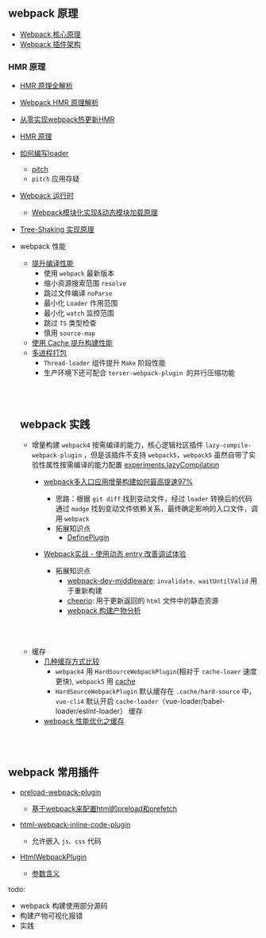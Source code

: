## webpack 原理
- [Webpack 核心原理](https://zhuanlan.zhihu.com/p/363928061)
- [Webpack 插件架构](https://zhuanlan.zhihu.com/p/367931462)

### HMR 原理
- [HMR 原理全解析](https://zhuanlan.zhihu.com/p/410510492)
- [Webpack HMR 原理解析](https://zhuanlan.zhihu.com/p/30669007)
- [从零实现webpack热更新HMR](https://juejin.cn/post/6844904020528594957)
- [HMR 原理](https://zhuanlan.zhihu.com/p/410510492)


- [如何编写loader](https://zhuanlan.zhihu.com/p/375626250)
  - [pitch](https://zhuanlan.zhihu.com/p/104205895)
  - `pitch` 应用存疑
- [Webpack 运行时](https://zhuanlan.zhihu.com/p/373946949)
  - [Webpack模块化实现&动态模块加载原理](https://segmentfault.com/a/1190000022191241)
- [Tree-Shaking 实现原理](https://zhuanlan.zhihu.com/p/403901557)
- webpack 性能
  - [提升编译性能](https://zhuanlan.zhihu.com/p/425425675)
    - 使用 `webpack` 最新版本
    - 缩小资源搜索范围 `resolve`
    - 跳过文件编译 `noParse`
    - 最小化 `Loader` 作用范围
    - 最小化 `watch` 监控范围
    - 跳过 `TS` 类型检查
    - 慎用 `source-map`
  - [使用 Cache 提升构建性能](https://zhuanlan.zhihu.com/p/412694420)
  - [多进程打包](https://zhuanlan.zhihu.com/p/425076452)
    - `Thread-loader` 组件提升 `Make` 阶段性能
    - 生产环境下还可配合 `terser-webpack-plugin `的并行压缩功能

  <br></br>


  ## webpack 实践
  - 增量构建
  `webpack4` 按需编译的能力，核心逻辑社区插件 `lazy-compile-webpack-plugin` ，但是该插件不支持 `webpack5`，`webpack5` 虽然自带了实验性属性按需编译的能力配置 [experiments.lazyCompilation](https://webpack.js.org/configuration/experiments/#experimentslazycompilation)
    - [webpack多入口应用增量构建如何最高提速97%](https://juejin.cn/post/7053059974850674695)
      - 思路：根据 `git diff` 找到变动文件，经过 `loader` 转换后的代码通过 `madge` 找到变动文件依赖关系，最终确定影响的入口文件，调用 `webpack`
      - 拓展知识点
        - [DefinePlugin](./DefinePlugin.md)

    - [Webpack实战 - 使用动态 entry 改善调试体验](https://cloud.tencent.com/developer/article/1607466)
      - 拓展知识点
        - [webpack-dev-middleware](https://github.com/webpack/webpack-dev-middleware): `invalidate、waitUntilValid` 用于重新构建
        - [cheerio](https://www.jianshu.com/p/629a81b4e013): 用于更新返回的 `html` 文件中的静态资源
        - [webpack 构建产物分析](https://tsejx.github.io/webpack-guidebook/best-practice/optimization/build-analyze/)

  <br></br>

  - 缓存
    - [几种缓存方式比较](https://blog.csdn.net/qiwoo_weekly/article/details/104935415)
      - `webpack4` 用 `HardSourceWebpackPlugin`(相对于 `cache-loaer` 速度更快), `webpack5` 用 [cache](https://webpack.docschina.org/configuration/cache/)
      - `HardSourceWebpackPlugin` 默认缓存在 `.cache/hard-source` 中， `vue-cli4` 默认开启 `cache-loader`（vue-loader/babel-loader/eslint-loader） 缓存
    - [webpack 性能优化之缓存](https://www.jianshu.com/p/4da48bd1ce93)


<br></br>

  ## webpack 常用插件
  - [preload-webpack-plugin](https://www.npmjs.com/package/preload-webpack-plugin)
    - [基于webpack来配置html的preload和prefetch](https://www.shuizhongyueming.com/2018/06/05/%E5%9F%BA%E4%BA%8Ewebpack%E6%9D%A5%E9%85%8D%E7%BD%AEhtml%E7%9A%84preload%E5%92%8Cprefetch/)

  - [html-webpack-inline-code-plugin](https://www.npmjs.com/package/html-webpack-inline-code-plugin)
    - 允许嵌入 `js、css` 代码

  - [HtmlWebpackPlugin](https://webpack.docschina.org/plugins/html-webpack-plugin/)
    - [参数含义](https://juejin.cn/post/6854573216108085261)
  


  todo:
  - webpack 构建使用部分源码
  - 构建产物可视化报错
  - 实践